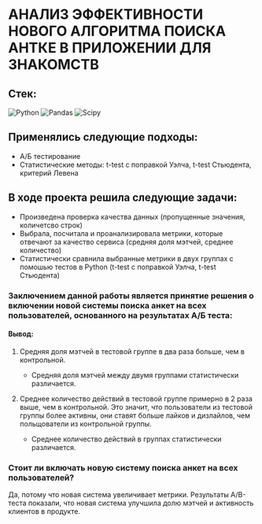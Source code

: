 # АНАЛИЗ ЭФФЕКТИВНОСТИ НОВОГО АЛГОРИТМА ПОИСКА АНТКЕ В ПРИЛОЖЕНИИ ДЛЯ ЗНАКОМСТВ
## Стек:
![Python](https://img.shields.io/badge/python-3670A0?style=for-the-badge&logo=python&logoColor=ffdd54)
![Pandas](https://img.shields.io/badge/pandas-%23150458.svg?style=for-the-badge&logo=pandas&logoColor=white)
![Scipy](https://img.shields.io/badge/Scipy-blue?logo=Scipy&logoColor=white&style=for-the-badge)

## Применялись следующие подходы:
+ А/Б тестирование
+ Статистические методы: t-test с поправкой Уэлча, t-test Стьюдента, критерий Левена

## В ходе проекта решила следующие задачи:
+ Произведена проверка качества данных (пропущенные значения, количетсво строк)
+ Выбрала, посчитала и проанализировала метрики, которые отвечают за качество сервиса (средняя доля мэтчей, среднее количество)
+ Статистически сравнила выбранные метрики в двух группах с помошью тестов в Python (t-test с поправкой Уэлча, t-test Стьюдента)


### Заключением данной работы является принятие решения о включении новой системы поиска анкет на всех пользователей, основанного на результатах A/Б теста:

#### Вывод:

1. Средняя доля мэтчей в тестовой группе в два раза больше, чем в контрольной. 
    - Средняя доля мэтчей между двумя группами статистически различается.


2. Среднее количество действий в тестовой группе примерно в 2 раза выше, чем в контрольной. Это значит, что пользователи из тестовой группы более активны, они ставят больше лайков и дизлайлов, чем польщователи из контрольной группы. 
    - Среднее количество действий в группах статистически различается.


### Стоит ли включать новую систему поиска анкет на всех пользователей?

Да, потому что новая система увеличивает метрики. Результаты A/B-теста показали, что новая система улучшила долю мэтчей и активность клиентов в продукте.

